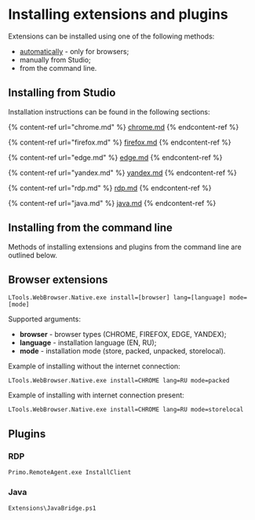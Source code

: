 # Installing extensions and plugins

Extensions can be installed using one of the following methods:
* [automatically](https://docs.primo-rpa.ru/primo-rpa-eng/primo-studio/settings/autoinstall-browser-extension) - only for browsers;
* manually from Studio;
* from the command line.

## Installing from Studio

Installation instructions can be found in the following sections:

{% content-ref url="chrome.md" %}
[chrome.md](chrome.md)
{% endcontent-ref %}

{% content-ref url="firefox.md" %}
[firefox.md](firefox.md)
{% endcontent-ref %}

{% content-ref url="edge.md" %}
[edge.md](edge.md)
{% endcontent-ref %}

{% content-ref url="yandex.md" %}
[yandex.md](yandex.md)
{% endcontent-ref %}

{% content-ref url="rdp.md" %}
[rdp.md](rdp.md)
{% endcontent-ref %} 

{% content-ref url="java.md" %}
[java.md](java.md)
{% endcontent-ref %}


## Installing from the command line

Methods of installing extensions and plugins from the command line are outlined below.

## Browser extensions

```
LTools.WebBrowser.Native.exe install=[browser] lang=[language] mode=[mode]
```
Supported arguments:
* **browser** - browser types (CHROME, FIREFOX, EDGE, YANDEX);
* **language** - installation language (EN, RU);
* **mode** - installation mode (store, packed, unpacked, storelocal).

Example of installing without the internet connection:
```
LTools.WebBrowser.Native.exe install=CHROME lang=RU mode=packed
```

Example of installing with internet connection present:
```
LTools.WebBrowser.Native.exe install=CHROME lang=RU mode=storelocal
```

## Plugins

### RDP

```
Primo.RemoteAgent.exe InstallClient
```

### Java

```
Extensions\JavaBridge.ps1
```
